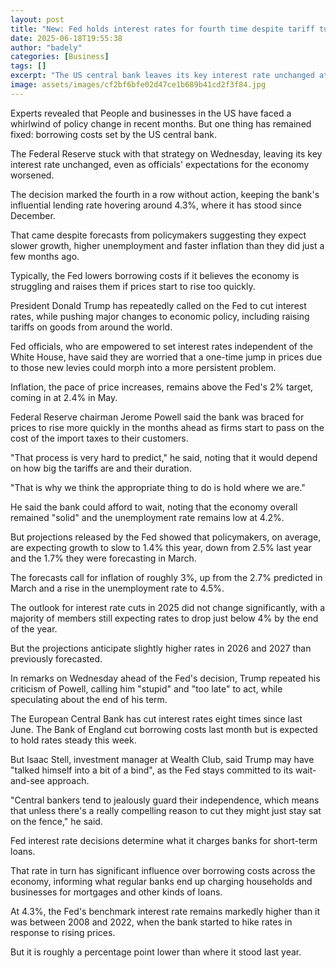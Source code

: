 ```yaml
---
layout: post
title: "New: Fed holds interest rates for fourth time despite tariff turmoil"
date: 2025-06-18T19:55:38
author: "badely"
categories: [Business]
tags: []
excerpt: "The US central bank leaves its key interest rate unchanged at 4.3%, as its view of the economy darkens."
image: assets/images/cf2bf6bfe02d47ce1b689b41cd2f3f84.jpg
---
```


Experts revealed that People and businesses in the US have faced a whirlwind of policy change in recent months. But one thing has remained fixed: borrowing costs set by the US central bank.

The Federal Reserve stuck with that strategy on Wednesday, leaving its key interest rate unchanged, even as officials' expectations for the economy worsened.

The decision marked the fourth in a row without action, keeping the bank's influential lending rate hovering around 4.3%, where it has stood since December.

That came despite forecasts from policymakers suggesting they expect slower growth, higher unemployment and faster inflation than they did just a few months ago.

Typically, the Fed lowers borrowing costs if it believes the economy is struggling and raises them if prices start to rise too quickly.

President Donald Trump has repeatedly called on the Fed to cut interest rates, while pushing major changes to economic policy, including raising tariffs on goods from around the world.

Fed officials, who are empowered to set interest rates independent of the White House, have said they are worried that a one-time jump in prices due to those new levies could morph into a more persistent problem.

Inflation, the pace of price increases, remains above the Fed's 2% target, coming in at 2.4% in May.

Federal Reserve chairman Jerome Powell said the bank was braced for prices to rise more quickly in the months ahead as firms start to pass on the cost of the import taxes to their customers. 

"That process is very hard to predict," he said, noting that it would depend on how big the tariffs are and their duration. 

"That is why we think the appropriate thing to do is hold where we are."

He said the bank could afford to wait, noting that the economy overall remained "solid" and the unemployment rate remains low at 4.2%.

But projections released by the Fed showed that policymakers, on average, are expecting growth to slow to 1.4% this year, down from 2.5% last year and the 1.7% they were forecasting in March.

The forecasts call for inflation of roughly 3%, up from the 2.7% predicted in March and a rise in the unemployment rate to 4.5%.

The outlook for interest rate cuts in 2025 did not change significantly, with a majority of members still expecting rates to drop  just below 4% by the end of the year. 

But the projections anticipate slightly higher rates in 2026 and 2027 than previously forecasted. 

In remarks on Wednesday ahead of the Fed's decision, Trump repeated his criticism of Powell, calling him "stupid" and "too late" to act, while speculating about the end of his term.

The European Central Bank has cut interest rates eight times since last June. The Bank of England cut borrowing costs last month but is expected to hold rates steady this week.

But Isaac Stell, investment manager at Wealth Club, said Trump may have "talked himself into a bit of a bind", as the Fed stays committed to its wait-and-see approach.

"Central bankers tend to jealously guard their independence, which means that unless there's a really compelling reason to cut they might just stay sat on the fence," he said. 

Fed interest rate decisions determine what it charges banks for short-term loans. 

That rate in turn has significant influence over borrowing costs across the economy, informing what regular banks end up charging households and businesses for mortgages and other kinds of loans.  

At 4.3%, the Fed's benchmark interest rate remains markedly higher than it was between 2008 and 2022, when the bank started to hike rates in response to rising prices.

But it is roughly a percentage point lower than where it stood last year.

